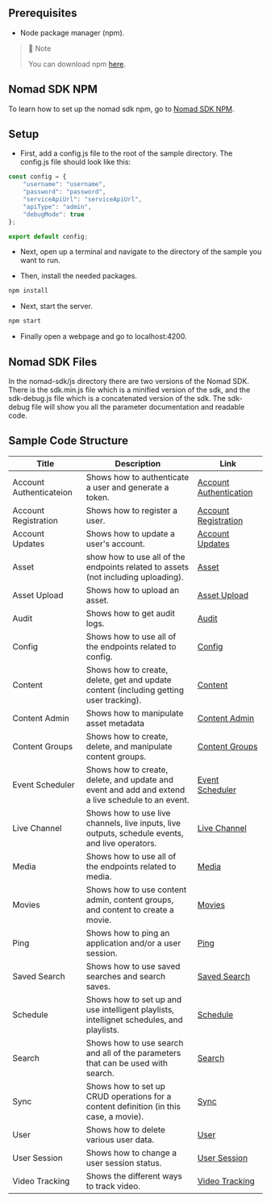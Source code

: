 ## Prerequisites

- Node package manager (npm).

> 📘 Note
> 
> You can download npm [here](https://nodejs.org/en/download).

## Nomad SDK NPM

To learn how to set up the nomad sdk npm, go to [Nomad SDK NPM](https://github.com/Nomad-Media/nomad-sdk/tree/main/nomad-sdk-npm).

## Setup

- First, add a config.js file to the root of the sample directory. The config.js file should look like this:

```javascript 
const config = {
    "username": "username",
    "password": "password",
    "serviceApiUrl": "serviceApiUrl",
    "apiType": "admin",
    "debugMode": true
};

export default config;
```

- Next, open up a terminal and navigate to the directory of the sample you want to run.

- Then, install the needed packages.

```bash
npm install
```

- Next, start the server.

```bash
npm start
```

- Finally open a webpage and go to localhost:4200.
## Nomad SDK Files

In the nomad-sdk/js directory there are two versions of the Nomad SDK. There is the sdk.min.js file which is a minified version of the sdk, and the sdk-debug.js file which is a concatenated version of the sdk. The sdk-debug file will show you all the parameter documentation and readable code.

## Sample Code Structure
| Title | Description | Link |
| ----- | ----------- | ---- |
| Account Authenticateion | Shows how to authenticate a user and generate a token. | [Account Authentication](https://github.com/Nomad-Media/samples-js/tree/main/account-authentication)
| Account Registration | Shows how to register a user. | [Account Registration](https://github.com/Nomad-Media/samples-js/tree/main/account-registration)
| Account Updates | Shows how to update a user's account. | [Account Updates](https://github.com/Nomad-Media/samples-js/tree/main/account-updates)
| Asset | show how to use all of the endpoints related to assets (not including uploading). | [Asset](https://github.com/Nomad-Media/samples-js/tree/main/asset)
| Asset Upload | Shows how to upload an asset. | [Asset Upload](https://github.com/Nomad-Media/samples-js/tree/main/assets-upload)
| Audit | Shows how to get audit logs. | [Audit](https://github.com/Nomad-Media/samples-js/tree/main/audit)
| Config | Shows how to use all of the endpoints related to config. | [Config](https://github.com/Nomad-Media/samples-js/tree/main/config)
| Content | Shows how to create, delete, get and update content (including getting user tracking). | [Content](https://github.com/Nomad-Media/samples-js/tree/main/content)
| Content Admin | Shows how to manipulate asset metadata | [Content Admin](https://github.com/Nomad-Media/samples-js/tree/main/content-admin)
| Content Groups | Shows how to create, delete, and manipulate content groups. | [Content Groups](https://github.com/Nomad-Media/samples-js/tree/main/content-groups)
| Event Scheduler | Shows how to create, delete, and update and event and add and extend a live schedule to an event. | [Event Scheduler](https://github.com/Nomad-Media/samples-js/tree/main/event-scheduler)
| Live Channel | Shows how to use live channels, live inputs, live outputs, schedule events, and live operators. | [Live Channel](https://github.com/Nomad-Media/samples-js/tree/main/live-channel)
| Media | Shows how to use all of the endpoints related to media. | [Media](https://github.com/Nomad-Media/samples-js/tree/main/media)
| Movies | Shows how to use content admin, content groups, and content to create a movie. | [Movies](https://github.com/Nomad-Media/samples-js/tree/main/movies)
| Ping | Shows how to ping an application and/or a user session. | [Ping](https://github.com/Nomad-Media/samples-js/tree/main/ping)
| Saved Search | Shows how to use saved searches and search saves. | [Saved Search](https://github.com/Nomad-Media/samples-js/tree/main/saved-search)
| Schedule | Shows how to set up and use intelligent playlists, intellignet schedules, and playlists. | [Schedule](https://github.com/Nomad-Media/samples-js/tree/main/schedule)
| Search | Shows how to use search and all of the parameters that can be used with search. | [Search](https://github.com/Nomad-Media/samples-js/tree/main/search)
| Sync | Shows how to set up CRUD operations for a content definition (in this case, a movie). | [Sync](https://github.com/Nomad-Media/samples-js/tree/main/sync)
| User | Shows how to delete various user data. | [User](https://github.com/Nomad-Media/samples-js/tree/main/user)
| User Session | Shows how to change a user session status. | [User Session](https://github.com/Nomad-Media/samples-js/tree/main/user-session)
| Video Tracking | Shows the different ways to track video. | [Video Tracking](https://github.com/Nomad-Media/samples-js/tree/main/user-session)